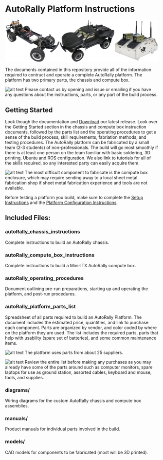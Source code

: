 [note]: https://github.com/AutoRally/autorally/wiki/note_icon.png "note"

# AutoRally Platform Instructions

![alt text](images/platformBanner.jpg "Platform image")

The documents contained in this repository provide all of the information required to contruct and operate a complete AutoRally platform. The platform has two primary parts, the chassis and compute box.

![alt text][note] Please contact us by opening and issue or emailing if you have any questions about the instructions, parts, or any part of the build process.

## Getting Started

Look though the documentation and [Download](https://github.com/AutoRally/autorally_platform_instructions/releases) our latest release. Look over the Getting Started section in the chassis and compute box instruction documents, followed by the parts list and the operating procedures to get a sense of the build process, skill requirements, fabriation methods, and testing procedures. The AutoRally platform can be fabricated by a small team (2-3 students) of non-professionals. The build will go most smoothly if there is at least one person on the team familiar with basic soldering, 3D printing, Ubuntu and ROS configuration. We also link to tutorials for all of the skills required, so any interested party can easily acquire them.

![alt text][note]  The most difficult component to fabricate is the compute box enclosure, which may require sending away to a local sheet metal fabrication shop if sheet metal fabrication experience and tools are not available.

Before testing a platform you build, make sure to complete the [Setup Instructions](https://github.com/AutoRally/autorally) and the [Platform Configuration Instructions](https://github.com/AutoRally/autorally/wiki/Platform%20Configuration%20Instructions).

## Included Files:

### autoRally_chassis_instructions

Complete instructions to build an AutoRally chassis.

### autoRally_compute_box_instructions

Complete instructions to build a Mini-ITX AutoRally compute box.

### autoRally_operating_procedures

Document outlining pre-run preparations, starting up and operating the platform, and post-run procedures.

### autoRally_platform_parts_list

Spreadsheet of all parts required to build an AutoRally Platform. The document includes the estimated price, quantities, and link to purchase each component. Parts are organized by vendor, and color coded by where on the platform they are used. The list includes the required parts, parts that help with usability (spare set of batteries), and some common maintenance items.

![alt text][note]  The platform uses parts from about 25 suppliers.

![alt text][note]  Review the entire list before making any purchases as you may already have some of the parts around such as computer monitors, spare laptops for use as ground station, assorted cables, keyboard and mouse, tools, and supplies. 

### diagrams/

Wiring diagrams for the custom AutoRally chassis and compute box assemblies.

### manuals/

Product manuals for individual parts involved in the build.

### models/

CAD models for components to be fabricated (most will be 3D printed).
